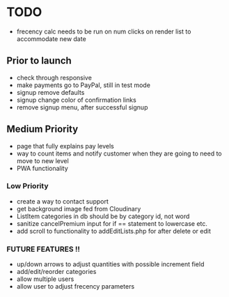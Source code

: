 # TODO

- frecency calc needs to be run on num clicks on render list to accommodate new date

## Prior to launch

- check through responsive
- make payments go to PayPal, still in test mode
- signup remove defaults
- signup change color of confirmation links
- remove signup menu, after successful signup
 
## Medium Priority

- page that fully explains pay levels
- way to count items and notify customer when they are going to need to move to new level
- PWA functionality

### Low Priority

- create a way to contact support
- get background image fed from Cloudinary
- ListItem categories in db should be by category id, not word
- sanitize cancelPremium input for if == statement to lowercase etc.
- add scroll to functionality to addEditLists.php for after delete or edit

### FUTURE FEATURES !!

- up/down arrows to adjust quantities with possible increment field
- add/edit/reorder categories
- allow multiple users
- allow user to adjust frecency parameters